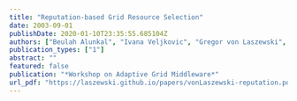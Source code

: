 ```yaml
---
title: "Reputation-based Grid Resource Selection"
date: 2003-09-01
publishDate: 2020-01-10T23:35:55.685104Z
authors: ["Beulah Alunkal", "Ivana Veljkovic", "Gregor von Laszewski", "Kaizar Amin"]
publication_types: ["1"]
abstract: ""
featured: false
publication: "*Workshop on Adaptive Grid Middleware*"
url_pdf: "https://laszewski.github.io/papers/vonLaszewski-reputation.pdf"
---
```


